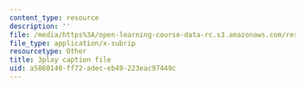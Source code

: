 ```yaml
---
content_type: resource
description: ''
file: /media/https%3A/open-learning-course-data-rc.s3.amazonaws.com/res-3-003-learn-to-build-your-own-videogame-with-the-unity-game-engine-and-microsoft-kinect-january-iap-2017/a5860140ff72adeceb49223eac97449c_H6y0szqtRKo.srt
file_type: application/x-subrip
resourcetype: Other
title: 3play caption file
uid: a5860140-ff72-adec-eb49-223eac97449c
---
```

